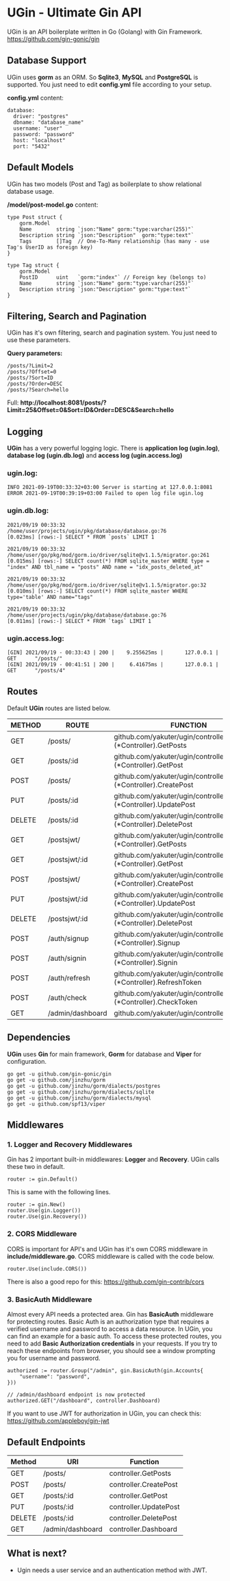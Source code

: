 # UGin - Ultimate Gin API
UGin is an API boilerplate written in Go (Golang) with Gin Framework. https://github.com/gin-gonic/gin

## Database Support
UGin uses **gorm** as an ORM. So **Sqlite3**, **MySQL** and **PostgreSQL** is supported. You just need to edit **config.yml** file according to your setup. 

**config.yml** content:
```
database:
  driver: "postgres"
  dbname: "database_name"
  username: "user"
  password: "password"
  host: "localhost"
  port: "5432"
```

## Default Models
UGin has two models (Post and Tag) as boilerplate to show relational database usage.

**/model/post-model.go** content:
```
type Post struct {
	gorm.Model
	Name        string `json:"Name" gorm:"type:varchar(255)"`
	Description string `json:"Description"  gorm:"type:text"`
	Tags        []Tag  // One-To-Many relationship (has many - use Tag's UserID as foreign key)
}

type Tag struct {
	gorm.Model
	PostID      uint   `gorm:"index"` // Foreign key (belongs to)
	Name        string `json:"Name" gorm:"type:varchar(255)"`
	Description string `json:"Description" gorm:"type:text"`
}
```

## Filtering, Search and Pagination
UGin has it's own filtering, search and pagination system. You just need to use these parameters.

**Query parameters:**
```
/posts/?Limit=2
/posts/?Offset=0
/posts/?Sort=ID
/posts/?Order=DESC
/posts/?Search=hello
```

Full: **http://localhost:8081/posts/?Limit=25&Offset=0&Sort=ID&Order=DESC&Search=hello**

## Logging
**UGin** has a very powerful logging logic. There is **application log (ugin.log)**, **database log (ugin.db.log)** and **access log (ugin.access.log)**

### ugin.log:
```
INFO 2021-09-19T00:33:32+03:00 Server is starting at 127.0.0.1:8081
ERROR 2021-09-19T00:39:19+03:00 Failed to open log file ugin.log
```
### ugin.db.log:
```
2021/09/19 00:33:32 /home/user/projects/ugin/pkg/database/database.go:76
[0.023ms] [rows:-] SELECT * FROM `posts` LIMIT 1

2021/09/19 00:33:32 /home/user/go/pkg/mod/gorm.io/driver/sqlite@v1.1.5/migrator.go:261
[0.015ms] [rows:-] SELECT count(*) FROM sqlite_master WHERE type = "index" AND tbl_name = "posts" AND name = "idx_posts_deleted_at"

2021/09/19 00:33:32 /home/user/go/pkg/mod/gorm.io/driver/sqlite@v1.1.5/migrator.go:32
[0.010ms] [rows:-] SELECT count(*) FROM sqlite_master WHERE type='table' AND name="tags"

2021/09/19 00:33:32 /home/user/projects/ugin/pkg/database/database.go:76
[0.011ms] [rows:-] SELECT * FROM `tags` LIMIT 1
```
### ugin.access.log:
```
[GIN] 2021/09/19 - 00:33:43 | 200 |    9.255625ms |       127.0.0.1 | GET      "/posts/"
[GIN] 2021/09/19 - 00:41:51 | 200 |     6.41675ms |       127.0.0.1 | GET      "/posts/4"
```

## Routes
Default **UGin** routes are listed below. 

| METHOD  | ROUTE            | FUNCTION                                                      |
|---------|------------------|---------------------------------------------------------------|
| GET     | /posts/          | github.com/yakuter/ugin/controller.(*Controller).GetPosts     |
| GET     | /posts/:id       | github.com/yakuter/ugin/controller.(*Controller).GetPost      |
| POST    | /posts/          | github.com/yakuter/ugin/controller.(*Controller).CreatePost   |
| PUT     | /posts/:id       | github.com/yakuter/ugin/controller.(*Controller).UpdatePost   |
| DELETE  | /posts/:id       | github.com/yakuter/ugin/controller.(*Controller).DeletePost   |
| GET     | /postsjwt/       | github.com/yakuter/ugin/controller.(*Controller).GetPosts     |
| GET     | /postsjwt/:id    | github.com/yakuter/ugin/controller.(*Controller).GetPost      |
| POST    | /postsjwt/       | github.com/yakuter/ugin/controller.(*Controller).CreatePost   |
| PUT     | /postsjwt/:id    | github.com/yakuter/ugin/controller.(*Controller).UpdatePost   |
| DELETE  | /postsjwt/:id    | github.com/yakuter/ugin/controller.(*Controller).DeletePost   |
| POST    | /auth/signup     | github.com/yakuter/ugin/controller.(*Controller).Signup       |
| POST    | /auth/signin     | github.com/yakuter/ugin/controller.(*Controller).Signin       |
| POST    | /auth/refresh    | github.com/yakuter/ugin/controller.(*Controller).RefreshToken |
| POST    | /auth/check      | github.com/yakuter/ugin/controller.(*Controller).CheckToken   |
| GET     | /admin/dashboard | github.com/yakuter/ugin/controller.Dashboard                  |

## Dependencies
**UGin** uses **Gin** for main framework, **Gorm** for database and **Viper** for configuration.
```
go get -u github.com/gin-gonic/gin
go get -u github.com/jinzhu/gorm
go get -u github.com/jinzhu/gorm/dialects/postgres
go get -u github.com/jinzhu/gorm/dialects/sqlite
go get -u github.com/jinzhu/gorm/dialects/mysql
go get -u github.com/spf13/viper
```
## Middlewares
### 1. Logger and Recovery Middlewares
Gin has 2 important built-in middlewares: **Logger** and **Recovery**. UGin calls these two in default.
```
router := gin.Default()
```

This is same with the following lines.
```
router := gin.New()
router.Use(gin.Logger())
router.Use(gin.Recovery())
```

### 2. CORS Middleware
CORS is important for API's and UGin has it's own CORS middleware in **include/middleware.go**. CORS middleware is called with the code below.
```
router.Use(include.CORS())
```
There is also a good repo for this: https://github.com/gin-contrib/cors

### 3. BasicAuth Middleware
Almost every API needs a protected area. Gin has **BasicAuth** middleware for protecting routes. Basic Auth is an authorization type that requires a verified username and password to access a data resource. In UGin, you can find an example for a basic auth. To access these protected routes, you need to add **Basic Authorization credentials** in your requests. If you try to reach these endpoints from browser, you should see a window prompting you for username and password.

```
authorized := router.Group("/admin", gin.BasicAuth(gin.Accounts{
    "username": "password",
}))

// /admin/dashboard endpoint is now protected
authorized.GET("/dashboard", controller.Dashboard)
```

If you want to use JWT for authorization in UGin, you can check this: https://github.com/appleboy/gin-jwt

## Default Endpoints
| Method | URI              | Function               |
|--------|------------------|------------------------|
| GET    | /posts/          | controller.GetPosts    |
| POST   | /posts/          | controller.CreatePost  |
| GET    | /posts/:id       | controller.GetPost     |
| PUT    | /posts/:id       | controller.UpdatePost  |
| DELETE | /posts/:id       | controller.DeletePost  |
| GET    | /admin/dashboard | controller.Dashboard   |

## What is next?
- Ugin needs a user service and an authentication method with JWT.